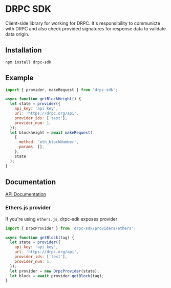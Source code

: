 # DRPC SDK

Client-side library for working for DRPC. It's responsibility to communicte with DRPC and also check provided
signatures for response data to validate data origin.

## Installation

`npm install drpc-sdk`

## Example

```js
import { provider, makeRequest } from 'drpc-sdk';

async function getBlockHeight() {
  let state = provider({
    api_key: 'api key',
    url: 'https://drpc.org/api',
    provider_ids: ['test'],
    provider_num: 1,
  });
  let blockheight = await makeRequest(
    {
      method: 'eth_blockNumber',
      params: [],
    },
    state
  );
}
```

## Documentation

[API Documentation](https://p2p-org.github.io/drpc-client/)

### Ethers.js provider

If you're using `ethers.js`, drpc-sdk exposes provider

```js
import { DrpcProvider } from 'drpc-sdk/providers/ethers';

async function getBlock(tag) {
  let state = provider({
    api_key: 'api key',
    url: 'https://drpc.org/api',
    provider_ids: ['test'],
    provider_num: 1,
  });
  let provider = new DrpcProvider(state);
  let block = await provider.getBlock(tag);
}
```
